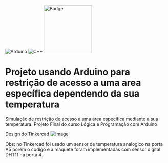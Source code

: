 ![Arduino](https://img.shields.io/badge/-Arduino-00979D?style=for-the-badge&logo=Arduino&logoColor=white)
![C++](https://img.shields.io/badge/c++-%2300599C.svg?style=for-the-badge&logo=c%2B%2B&logoColor=white)
<img src="https://upload.wikimedia.org/wikipedia/commons/4/4c/Logo-tinkercad-wordmark.svg" alt="Badge" width="150" height="auto">

# Projeto usando Arduino para restrição de acesso a uma area específica dependendo da sua temperatura

Simulação de restrição de acesso a uma area especifica mediante a sua temperatura. Projeto Final do curso Lógica e Programação com Arduino


Design do Tinkercad
![image](https://github.com/rodrigombsantana/arduino_restricao_area_temperatura/assets/13989641/e36cb1eb-4f09-4cec-b0e4-1572c4867923)


Obs: no Tinkercad foi usado um sensor de temperatura analogico na porta A5 porém o codigo e a maquete foram implementadas com sensor digital DHT11 na porta 4.
